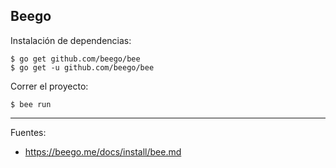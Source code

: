 ## Beego

Instalación de dependencias:

    $ go get github.com/beego/bee
    $ go get -u github.com/beego/bee

Correr el proyecto:

    $ bee run

---

Fuentes:

+ https://beego.me/docs/install/bee.md
